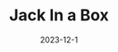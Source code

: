 ---
layout: default
modal-id: 4
title: Jack In a Box
short-caption: Jack In a Box
date: 2023-12-1
img: Jack_In_Box.gif
alt: image-alt
project-date: 2023-12-1
category: Dynamics, Simulation
github: https://github.com/JihaiZhao/Jack-In-a-Box
description: <br><p>The goal of this project is to simulate a jack bouncing inside of a moving box. The drawing below shows the configuration and transformation of frames I used. For simulation, I simulate the jack starting at the center of the box with zero initial velocity and zero theta for 10 seconds with a time step of 0.01s.</p><br><img class="img-responsive" src="img/me314/drawing.jpg" alt="profile-pic" /><p>Frame W is the world frame, frame A is the frame of the center of box, frame B is the frame of the center of the jack. g_B1, g_B2, g_B3, g_B4 are the transformations from frame B to the four edges of the jack. </p></br></br>
---